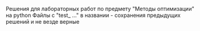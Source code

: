 Решения для лабораторных работ по предмету "Методы оптимизации" на python
Файлы с "test_ ..." в названии - сохранения предыдущих решений и не везде верные
